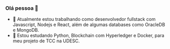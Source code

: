 ### Olá pessoa 👋

<!--
**Arthurit0/Arthurit0** is a ✨ _special_ ✨ repository because its `README.md` (this file) appears on your GitHub profile.

Here are some ideas to get you started:
-->

- 🔭 Atualmente estou trabalhando como desenvolvedor fullstack com Javascript, Nodejs e React, além de algumas databases como OracleDB e MongoDB.
- 🌱 Estou estudando Python, Blockchain com Hyperledger e Docker, para meu projeto de TCC na UDESC.
